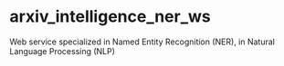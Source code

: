 # arxiv_intelligence_ner_ws
Web service specialized in Named Entity Recognition (NER), in Natural Language Processing (NLP)
